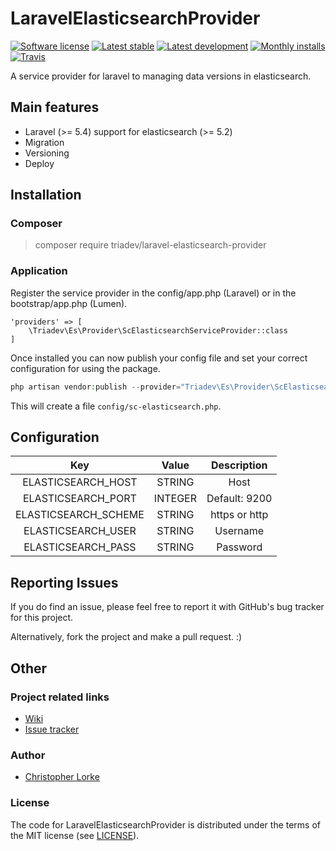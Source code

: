 # LaravelElasticsearchProvider

[![Software license][ico-license]](LICENSE)
[![Latest stable][ico-version-stable]][link-packagist]
[![Latest development][ico-version-dev]][link-packagist]
[![Monthly installs][ico-downloads-monthly]][link-downloads]
[![Travis][ico-travis]][link-travis]

A service provider for laravel to managing data versions in elasticsearch.

## Main features
- Laravel (>= 5.4) support for elasticsearch (>= 5.2)
- Migration
- Versioning
- Deploy

## Installation

### Composer
> composer require triadev/laravel-elasticsearch-provider

### Application
Register the service provider in the config/app.php (Laravel) or in the bootstrap/app.php (Lumen).
```
'providers' => [
    \Triadev\Es\Provider\ScElasticsearchServiceProvider::class
]
```

Once installed you can now publish your config file and set your correct configuration for using the package.
```php
php artisan vendor:publish --provider="Triadev\Es\Provider\ScElasticsearchServiceProvider" --tag="config"
```

This will create a file ```config/sc-elasticsearch.php```.

## Configuration
| Key        | Value           | Description  |
|:-------------:|:-------------:|:-----:|
| ELASTICSEARCH_HOST | STRING | Host |
| ELASTICSEARCH_PORT | INTEGER | Default: 9200 |
| ELASTICSEARCH_SCHEME | STRING | https or http |
| ELASTICSEARCH_USER | STRING | Username |
| ELASTICSEARCH_PASS | STRING | Password |

## Reporting Issues
If you do find an issue, please feel free to report it with GitHub's bug tracker for this project.

Alternatively, fork the project and make a pull request. :)

## Other

### Project related links
- [Wiki](https://github.com/triadev/LaravelElasticsearchProvider/wiki)
- [Issue tracker](https://github.com/triadev/LaravelElasticsearchProvider/issues)

### Author
- [Christopher Lorke](mailto:christopher.lorke@gmx.de)

### License
The code for LaravelElasticsearchProvider is distributed under the terms of the MIT license (see [LICENSE](LICENSE)).

[ico-license]: https://img.shields.io/github/license/triadev/LaravelElasticsearchProvider.svg?style=flat-square
[ico-version-stable]: https://img.shields.io/packagist/v/triadev/laravel-elasticsearch-provider.svg?style=flat-square
[ico-version-dev]: https://img.shields.io/packagist/vpre/triadev/laravel-elasticsearch-provider.svg?style=flat-square
[ico-downloads-monthly]: https://img.shields.io/packagist/dm/triadev/laravel-elasticsearch-provider.svg?style=flat-square
[ico-travis]: https://travis-ci.org/triadev/LaravelElasticsearchProvider.svg?branch=master

[link-packagist]: https://packagist.org/packages/triadev/laravel-elasticsearch-provider
[link-downloads]: https://packagist.org/packages/triadev/laravel-elasticsearch-provider/stats
[link-travis]: https://travis-ci.org/triadev/LaravelElasticsearchProvider

